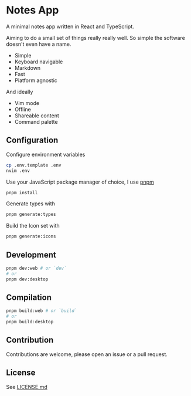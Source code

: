 # Notes App

A minimal notes app written in React and TypeScript.

Aiming to do a small set of things really really well. So simple the software doesn't even have a name.

- Simple
- Keyboard navigable
- Markdown
- Fast
- Platform agnostic

And ideally

- Vim mode
- Offline
- Shareable content
- Command palette

## Configuration

Configure environment variables

```sh
cp .env.template .env
nvim .env
```

Use your JavaScript package manager of choice, I use [pnpm](https://pnpm.io/motivation)

```sh
pnpm install
```

Generate types with

```sh
pnpm generate:types
```

Build the Icon set with

```sh
pnpm generate:icons
```

## Development

```sh
pnpm dev:web # or `dev`
# or
pnpm dev:desktop
```

## Compilation

```sh
pnpm build:web # or `build`
# or
pnpm build:desktop
```

## Contribution

Contributions are welcome, please open an issue or a pull request.

## License

See [LICENSE.md](/LICENSE.md)
